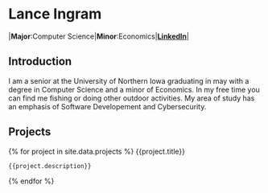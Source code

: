 ---
---
# __Lance Ingram__
|__Major__:Computer Science|__Minor__:Economics|__[LinkedIn](https://www.linkedin.com/in/lance-ing)__| 
## __Introduction__
I am a senior at the University of Northern Iowa graduating in may with a degree in Computer Science and a minor of Economics. In my free time you can find me fishing or doing other outdoor activities. My area of study has an emphasis of Software Developement and Cybersecurity.

## Projects
{% for project in site.data.projects %}	
	{{project.title}}
	
	{{project.description}}
{% endfor %}
